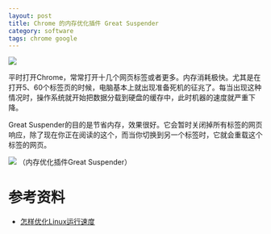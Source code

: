 ```yaml
---
layout: post
title: Chrome 的内存优化插件 Great Suspender
category: software
tags: chrome google
---
```


![](https://cdn.kelu.org/blog/tags/chrome2.jpg)

平时打开Chrome，常常打开十几个网页标签或者更多。内存消耗极快。尤其是在打开5、60个标签页的时候，电脑基本上就出现准备死机的征兆了。每当出现这种情况时，操作系统就开始把数据分载到硬盘的缓存中，此时机器的速度就严重下降。

Great Suspender的目的是节省内存，效果很好。它会暂时关闭掉所有标签的网页响应，除了现在你正在阅读的这个，而当你切换到另一个标签时，它就会重载这个标签的网页。

![](https://cdn.kelu.org/blog/2017/02/640.jpg)
（内存优化插件Great Suspender）

# 参考资料

* [怎样优化Linux运行速度](http://mp.weixin.qq.com/s?__biz=MjM5MDI5MjAyMA==&mid=2651384688&idx=2&sn=d4b930723d4e62ffe5ca93112834d729)
